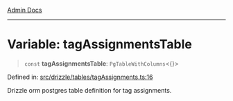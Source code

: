 [Admin Docs](/)

***

# Variable: tagAssignmentsTable

> `const` **tagAssignmentsTable**: `PgTableWithColumns`\<\{\}\>

Defined in: [src/drizzle/tables/tagAssignments.ts:16](https://github.com/Suyash878/talawa-api/blob/4657139c817cb5935454def8fb620b05175365a9/src/drizzle/tables/tagAssignments.ts#L16)

Drizzle orm postgres table definition for tag assignments.
